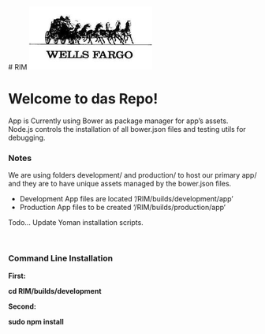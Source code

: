 <link rel="stylesheet" href="https://maxcdn.bootstrapcdn.com/bootstrap/3.3.5/css/bootstrap.min.css">
# RIM
<img src="wf-git-logo.jpg" width="250px" hieght="128px">
<br>
<h1>Welcome to das Repo!</h1>
<p class="lead">
    App is Currently using Bower as package manager for app’s assets.<br>
    Node.js controls the installation of all bower.json files and testing utils for debugging.
</p>
<h3>Notes</h3>
<p>We are using folders development/ and production/ to host our primary app/ and they are to have unique assets managed by the bower.json files.</p>
<ul>
    <li>Development App files are located ’/RIM/builds/development/app’</li>
    <li>Production App files to be created ‘/RIM/builds/production/app‘</li>
</ul>
<p class="info">Todo... Update Yoman installation scripts.</p>
<br/>

<h3>Command Line Installation</h3>

<strong>First:<strong><br>
<p class="well">
    cd RIM/builds/development
</p>

<strong>Second:<strong><br>
<p class="well">
    sudo npm install
</p>